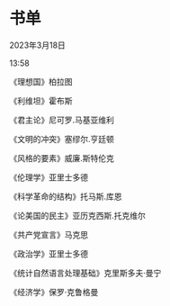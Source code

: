 # 书单


2023年3月18日

13:58

 

《理想国》柏拉图

《利维坦》霍布斯

《君主论》尼可罗.马基亚维利

《文明的冲突》塞缪尔.亨廷顿

《风格的要素》威廉.斯特伦克

《伦理学》亚里士多德

《科学革命的结构》托马斯.库恩

《论美国的民主》亚历克西斯.托克维尔

《共产党宣言》马克思

《政治学》亚里士多德

《统计自然语言处理基础》克里斯多夫·曼宁

《经济学》保罗·克鲁格曼
